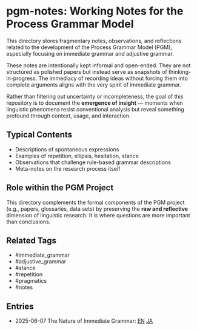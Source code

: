 # pgm-notes: Working Notes for the Process Grammar Model

This directory stores fragmentary notes, observations, and reflections related to the development of the Process Grammar Model (PGM), especially focusing on immediate grammar and adjustive grammar.

These notes are intentionally kept informal and open-ended. They are not structured as polished papers but instead serve as snapshots of thinking-in-progress. The immediacy of recording ideas without forcing them into complete arguments aligns with the very spirit of immediate grammar.

Rather than filtering out uncertainty or incompleteness, the goal of this repository is to document the **emergence of insight** — moments when linguistic phenomena resist conventional analysis but reveal something profound through context, usage, and interaction.

## Typical Contents

- Descriptions of spontaneous expressions
- Examples of repetition, ellipsis, hesitation, stance
- Observations that challenge rule-based grammar descriptions
- Meta-notes on the research process itself

## Role within the PGM Project

This directory complements the formal components of the PGM project (e.g., papers, glossaries, data sets) by preserving the **raw and reflective** dimension of linguistic research. It is where questions are more important than conclusions.

## Related Tags

- #immediate_grammar
- #adjustive_grammar
- #stance
- #repetition
- #pragmatics
- #notes

## Entries

- 2025-06-07 The Nature of Immediate Grammar: [EN](20250607.md) [JA](20250607ja.md)
